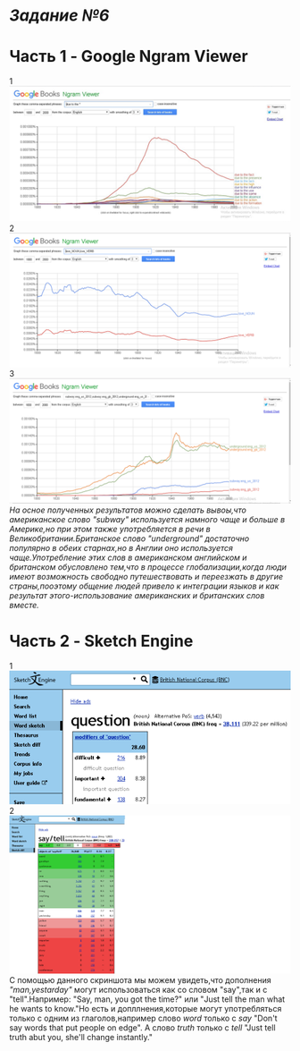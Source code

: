 *Задание №6*
================================
Часть 1 - Google Ngram Viewer
============================
1 ![](https://raw.githubusercontent.com/sonyaarkhipovaa/hw6/master/%D0%91%D0%B5%D0%B7%D1%8B%D0%BC%D1%8F%D0%BD%D0%BD%D1%8B%D0%B9%201.png)
2 ![](https://raw.githubusercontent.com/sonyaarkhipovaa/hw6/master/2.png)
3 ![](https://raw.githubusercontent.com/sonyaarkhipovaa/hw6/master/33.png)
*На осное полученных результатов можно сделать вывоы,что американское слово "subway" используется намного чаще и больше в Америке,но при этом также употребляется в речи в Великобритании.Британское слово "underground" достаточно популярно в обеих старнах,но в Англии оно используется чаще.Употребление этих слов в американском английском и британском обусловлено тем,что в процессе глобализации,когда люди имеют возможность свободно путешествовать и переезжать в другие страны,пооэтому общение людей привело к интеграции языков и как результат этого-использование американских и британских слов вместе.*
 
 Часть 2 - Sketch Engine
===========================
1  ![](https://raw.githubusercontent.com/sonyaarkhipovaa/hw6/master/%D0%91%D0%B5%D0%B7%D1%8B%D0%BC%D1%8F%D0%BD%D0%BD%D1%8B%D0%B9.png)
2  ![](https://raw.githubusercontent.com/sonyaarkhipovaa/hw6/master/55.png)
С помощью данного скриншота мы можем увидеть,что дополнения *"man,yestarday"* могут использоваться как со словом "say",так и  с "tell".Например: "Say, man, you got the time?" или "Just tell the man what he wants to know."Но есть и допллнения,которые могут употребляться только с одним из глаголов,например слово *word* только с *say* "Don't say words that put people on edge".
А слово *truth* только с *tell* "Just tell truth abut you, she'll change instantly."

